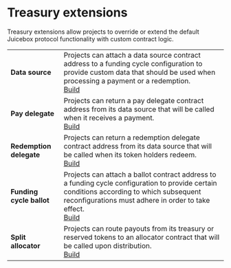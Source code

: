 # Treasury extensions

Treasury extensions allow projects to override or extend the default Juicebox protocol functionality with custom contract logic.

|                               |                                                                                                                                                                                                   |
| ----------------------------- | ------------------------------------------------------------------------------------------------------------------------------------------------------------------------------------------------- |
| **Data source** | Projects can attach a data source contract address to a funding cycle configuration to provide custom data that should be used when processing a payment or a redemption.<br>[Build](protocol/build/treasury-extensions/data-source.md)                         |
| **Pay delegate**              | Projects can return a pay delegate contract address from its data source that will be called when it receives a payment.<br>[Build](/protocol/build/treasury-extensions/pay-delegate.md)                                                                          |
| **Redemption delegate**       | Projects can return a redemption delegate contract address from its data source that will be called when its token holders redeem.<br>[Build](/protocol/build/treasury-extensions/redemption-delegate.md)                                                                |
| **Funding cycle ballot**      | Projects can attach a ballot contract address to a funding cycle configuration to provide certain conditions according to which subsequent reconfigurations must adhere in order to take effect.<br>[Build](/protocol/build/treasury-extensions/ballot.md)  |
| **Split allocator**           | Projects can route payouts from its treasury or reserved tokens to an allocator contract that will be called upon distribution.<br>[Build](/protocol/build/treasury-extensions/split-allocator.md)                                                                   |

